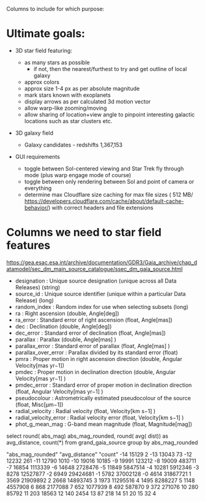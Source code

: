

Columns to include for which purpose:

# Ultimate goals:

- 3D star field featuring:
  - as many stars as possible
    - if not, then the nearest/furthest to try and get outline of local galaxy
  - approx colors
  - approx size 1-4 px as per absolute magnitude
  - mark stars known with exoplanets
  - display arrows as per calculated 3d motion vector
  - allow warp-like zooming/moving
  - allow sharing of location+view angle to pinpoint interesting galactic locations such as star clusters etc.
- 3D galaxy field
  - Galaxy candidates - redshifts 	1,367,153

- GUI requirements
  - toggle between Sol-centered viewing and Star Trek fly through mode (plus warp engage mode of course)
  - toggle between only rendering between Sol and point of camera or everything
  - determine max Cloudflare size caching for max file sizes ( 512 MB/  https://developers.cloudflare.com/cache/about/default-cache-behavior/) with correct headers and file extensions

# Columns we need to star field features

https://gea.esac.esa.int/archive/documentation/GDR3/Gaia_archive/chap_datamodel/sec_dm_main_source_catalogue/ssec_dm_gaia_source.html



- designation : Unique source designation (unique across all Data Releases) (string)
- source_id : Unique source identifier (unique within a particular Data Release) (long)
- random_index : Random index for use when selecting subsets (long)
- ra : Right ascension (double, Angle[deg])
- ra_error : Standard error of right ascension (float, Angle[mas])
- dec : Declination (double, Angle[deg])
- dec_error : Standard error of declination (float, Angle[mas])
- parallax : Parallax (double, Angle[mas] )
- parallax_error : Standard error of parallax (float, Angle[mas] )
- parallax_over_error : Parallax divided by its standard error (float)
- pmra : Proper motion in right ascension direction (double, Angular Velocity[mas yr−1])
- pmdec : Proper motion in declination direction (double, Angular Velocity[mas yr−1] )
- pmdec_error : Standard error of proper motion in declination direction (float, Angular Velocity[mas yr−1] )
- pseudocolour : Astrometrically estimated pseudocolour of the source (float, Misc[μm−1])
- radial_velocity : Radial velocity (float, Velocity[km s−1] )
- radial_velocity_error : Radial velocity error (float, Velocity[km s−1] )
- phot_g_mean_mag : G-band mean magnitude (float, Magnitude[mag])

<!-- Instead of calculating our own Sol based x/y/z coordinates, galactic coordinates may be used instead ( https://gea.esac.esa.int/archive/documentation/GDR3/Data_processing/chap_cu3ast/sec_cu3ast_intro/ssec_cu3ast_intro_tansforms.html#SSS1 using formula 4.59: 
rGal = [XGal, YGal, ZGal] = [coslcosb, sinlcosb, sinb].
). These columns will be needed:
- l : Galactic longitude (double, Angle[deg])
- b : Galactic latitude (double, Angle[deg])
- (which column determines length of vector though?) -->

select round( abs_mag) abs_mag_rounded, round( avg( dist)) as avg_distance, count(*) from grand_gaia_source 
group by abs_mag_rounded

"abs_mag_rounded"	"avg_distance"	"count"
-14	15129	2
-13	13043	73
-12	12232	261
-11	12790	1010
-10	19016	10185
-9	19991	123212
-8	19009	483711
-7	16854	1113339
-6	14648	2728476
-5	11849	5847514
-4	10281	5912346
-3	8278	12527877
-2	6949	29424681
-1	5782	37002128
-0	4614	31867721
 1	3569	21909892
 2	2668	14893745
 3	1973	11295516
 4	1495	8288227
 5	1148	4557908
 6	868	2177088
 7	652	1077939
 8	492	587870
 9	372	271076
10	280	85792
11	203	18563
12	140	2454
13	87	218
14	51	20
15	32	4
